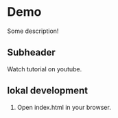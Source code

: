 # Demo

Some description!

## Subheader

Watch tutorial on youtube.

## lokal development

1. Open index.html in your browser.